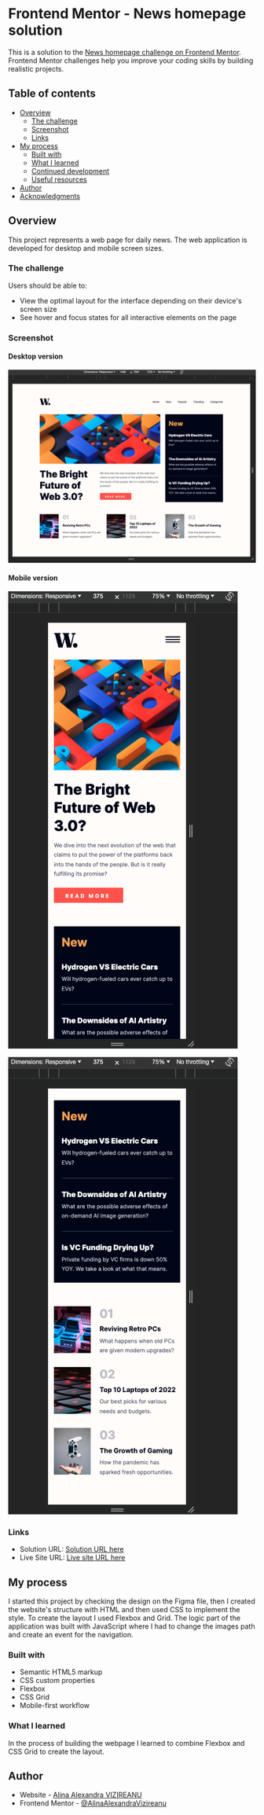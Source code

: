 # Frontend Mentor - News homepage solution

This is a solution to the [News homepage challenge on Frontend Mentor](https://www.frontendmentor.io/challenges/news-homepage-H6SWTa1MFl). Frontend Mentor challenges help you improve your coding skills by building realistic projects.

## Table of contents

- [Overview](#overview)
  - [The challenge](#the-challenge)
  - [Screenshot](#screenshot)
  - [Links](#links)
- [My process](#my-process)
  - [Built with](#built-with)
  - [What I learned](#what-i-learned)
  - [Continued development](#continued-development)
  - [Useful resources](#useful-resources)
- [Author](#author)
- [Acknowledgments](#acknowledgments)

## Overview

This project represents a web page for daily news. The web application is developed for desktop and mobile screen sizes.

### The challenge

Users should be able to:

- View the optimal layout for the interface depending on their device's screen size
- See hover and focus states for all interactive elements on the page

### Screenshot

#### Desktop version

![](./screenshots/desktop.jpg)

#### Mobile version

![](./screenshots/mobile1.jpg)

![](./screenshots/mobile2.jpg)

### Links

- Solution URL: [Solution URL here](https://github.com/AlinaAlexandraVizireanu/news-homepage-main)
- Live Site URL: [Live site URL here](https://alinaalexandravizireanu.github.io/news-homepage-main/)

## My process

I started this project by checking the design on the Figma file, then I created the website's structure with HTML and then used CSS to implement the style. To create the layout I used Flexbox and Grid. The logic part of the application was built with JavaScript where I had to change the images path and create an event for the navigation.

### Built with

- Semantic HTML5 markup
- CSS custom properties
- Flexbox
- CSS Grid
- Mobile-first workflow

### What I learned

In the process of building the webpage I learned to combine Flexbox and CSS Grid to create the layout.

## Author

- Website - [Alina Alexandra VIZIREANU](https://github.com/AlinaAlexandraVizireanu/news-homepage-main)
- Frontend Mentor - [@AlinaAlexandraVizireanu](https://www.frontendmentor.io/profile/AlinaAlexandraVizireanu)
